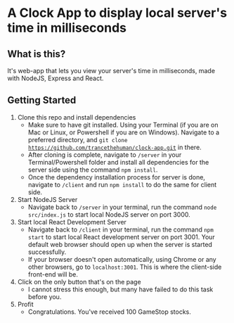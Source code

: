 # A Clock App to display local server's time in milliseconds

## What is this?
It's web-app that lets you view your server's time in milliseconds, made with NodeJS, Express and React.

## Getting Started
1. Clone this repo and install dependencies
    - Make sure to have git installed. Using your Terminal (if you are on Mac or Linux, or Powershell if you are on Windows). Navigate to a preferred directory, and <code>git clone https://github.com/trancethehuman/clock-app.git</code> in there.
    - After cloning is complete, navigate to <code>/server</code> in your Terminal/Powershell folder and install all dependencies for the server side using the command <code>npm install</code>.
    - Once the dependency installation process for server is done, navigate to <code>/client</code> and run <code>npm install</code> to do the same for client side.
2. Start NodeJS Server
   - Navigate back to <code>/server</code> in your terminal, run the command <code>node src/index.js</code> to start local NodeJS server on port 3000.
3. Start local React Development Server
   - Navigate back to <code>/client</code> in your terminal, run the command <code>npm start</code> to start local React development server on port 3001. Your default web browser should open up when the server is started successfully.
   - If your browser doesn't open automatically, using Chrome or any other browsers, go to <code>localhost:3001</code>. This is where the client-side front-end will be.
4. Click on the only button that's on the page
   - I cannot stress this enough, but many have failed to do this task before you.
5. Profit
    - Congratulations. You've received 100 GameStop stocks.

